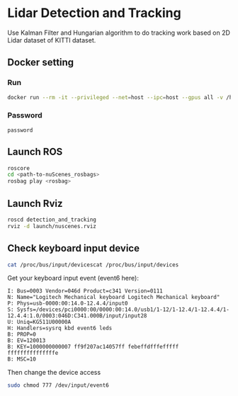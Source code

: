 # Lidar Detection and Tracking
Use Kalman Filter and Hungarian algorithm to do tracking work based on 2D Lidar dataset of KITTI dataset.

<!-- Author: Jia Yansong

Run the project: 
1. cd /yourpath/MOT2D
2. type'python main.py Car_test' in your terminal

The results are saved in /MOT2D/results/Car_test/track_result  with 28 different sequences with different numbers of frames.

If you want to visualize the results we get, just run the visualization.py and add your right path to results, and change the save_path where you want.

The gif.py is used for your .png of the results, and you can use it to create a beautiful gif which can makes tracking process more clearly.

The visualization gif is like this:

![0027.gif](https://github.com/JYS997760473/Multi-Object-tracking-2D/blob/main/0027.gif)

![0006.gif](https://github.com/JYS997760473/Multi-Object-tracking-2D/blob/main/0006.gif)

![0001.gif](https://github.com/JYS997760473/Multi-Object-tracking-2D/blob/main/GIF/0001.gif)

![0008.gif](https://github.com/JYS997760473/Multi-Object-tracking-2D/blob/main/GIF/0008.gif)

![0013.gif](https://github.com/JYS997760473/Multi-Object-tracking-2D/blob/main/GIF/0013.gif)

![](https://github.com/JYS997760473/Multi-Object-tracking-2D/blob/main/GIF/0005.gif) -->

## Docker setting

### Run

```bash
docker run --rm -it --privileged --net=host --ipc=host --gpus all -v /home/jiayansong/workspace/Multi-Object-tracking-2D:/home/venti/Multi-Object-tracking-2D -v /tmp/.X11-unix:/tmp/.X11-unix -e DISPLAY=$DISPLAY -v $HOME/.Xauthority:/home/venti/.Xauthority -e XAUTHORITY=/home/venti/.Xauthority -e ROS_IP=127.0.0.1 -v /home/jiayansong/venti_shared_data:/home/venti/shared_data -v /home/jiayansong/venti_shared_data/nuscenes:/home/venti/nuscenes -v /home/jiayansong/venti_shared_data/nuScenes_rosbags:/home/venti/nuScenes_rosbags --name venti-mot venti-mot
```

### Password

`password`

## Launch ROS

```bash
roscore
cd <path-to-nuScenes_rosbags>
rosbag play <rosbag> 
```

## Launch Rviz

```bash
roscd detection_and_tracking
rviz -d launch/nuscenes.rviz
```

## Check keyboard input device
```bash
cat /proc/bus/input/devicescat /proc/bus/input/devices
```

Get your keyboard input event (event6 here):
```
I: Bus=0003 Vendor=046d Product=c341 Version=0111
N: Name="Logitech Mechanical keyboard Logitech Mechanical keyboard"
P: Phys=usb-0000:00:14.0-12.4.4/input0
S: Sysfs=/devices/pci0000:00/0000:00:14.0/usb1/1-12/1-12.4/1-12.4.4/1-12.4.4:1.0/0003:046D:C341.000B/input/input28
U: Uniq=KG511U00000A
H: Handlers=sysrq kbd event6 leds 
B: PROP=0
B: EV=120013
B: KEY=1000000000007 ff9f207ac14057ff febeffdfffefffff fffffffffffffffe
B: MSC=10
```

Then change the device access

```bash
sudo chmod 777 /dev/input/event6
```

